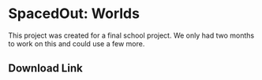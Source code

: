 <h1>SpacedOut: Worlds</h1>
This project was created for a final school project. We only had two months to work on this and could use a few more.

<h2>Download Link</h2>
<a href = https://apps.apple.com/iq/app/spaced-out-worlds/id1618551994>
